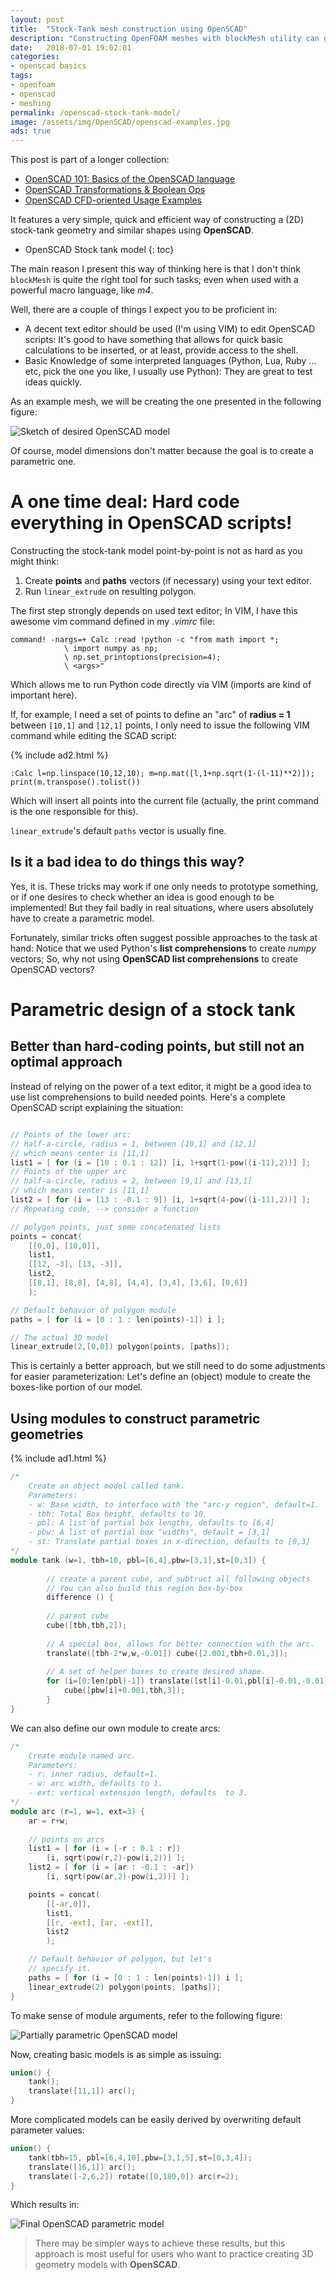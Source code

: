 ```yaml
---
layout: post
title:  "Stock-Tank mesh construction using OpenSCAD"
description: "Constructing OpenFOAM meshes with blockMesh utility can get really tricky, that's why I prefer to create geometry STL models with OpenSCAD first and then mesh them."
date:   2018-07-01 19:02:01
categories:
- openscad basics
tags: 
- openfoam
- openscad
- meshing
permalink: /openscad-stock-tank-model/
image: /assets/img/OpenSCAD/openscad-examples.jpg
ads: true
---
```


This post is part of a longer collection:
* [OpenSCAD 101: Basics of the OpenSCAD language](/openscad-basics/)
* [OpenSCAD Transformations & Boolean Ops](/openscad-transformations-boolean-operations/)
* [OpenSCAD CFD-oriented Usage Examples](/openscad-cfd-usage-examples/)

It features a very simple, quick and efficient way of constructing
a (2D) stock-tank geometry and similar shapes using **OpenSCAD**.
<!--more-->

* OpenSCAD Stock tank model
{: toc}


The main reason I present this way of thinking here is that I don't think
`blockMesh` is quite the right tool for such tasks; even when used with
a powerful macro language, like *m4*.



Well, there are a couple of things I expect you to be proficient in:
* A decent text editor should be used (I'm using VIM) to edit OpenSCAD scripts: 
  It's good to have something that allows for
  quick basic calculations to be inserted, 
  or at least, provide access to the shell.
* Basic Knowledge of some interpreted languages (Python, Lua, Ruby ... etc,
  pick the one you like, I usually use Python): They are great to test ideas
  quickly.

As an example mesh, we will be creating the one presented in the following
figure:

![Sketch of desired OpenSCAD model](/assets/img/OpenSCAD/tank-model-sketch.png)

Of course, model dimensions don't matter because the goal is to
create a parametric one.

# A one time deal: Hard code everything in OpenSCAD scripts!

Constructing the stock-tank model point-by-point is not as hard as 
you might think:

1. Create **points** and **paths** 
  vectors (if necessary) using your text editor.
2. Run `linear_extrude` on resulting polygon.

The first step strongly depends on used text editor; In VIM, 
I have this awesome vim command defined in my *.vimrc* file:

~~~vim
command! -nargs=+ Calc :read !python -c "from math import *;
            \ import numpy as np;
            \ np.set_printoptions(precision=4);
            \ <args>"
~~~

Which allows me to run Python code directly via VIM (imports
are kind of important here).

If, for example, I need a set of points to define an "arc"
of **radius = 1** between `[10,1]` and `[12,1]` points,
I only need to issue the following VIM command while
editing the SCAD script:

{% include ad2.html %}

~~~vim
:Calc l=np.linspace(10,12,10); m=np.mat([l,1+np.sqrt(1-(l-11)**2)]); print(m.transpose().tolist())
~~~

Which will insert all points into the current file (actually, the print command
is the one responsible for this). 

`linear_extrude`'s default `paths` vector is usually fine.

## Is it a bad idea to do things this way?


Yes, it is. These tricks may work if one only needs to prototype something, or if
one desires to check whether an idea is good enough to be implemented! 
But they fail badly in real situations,
where users absolutely have to create a parametric model.

Fortunately, similar tricks often suggest possible approaches to the task at hand:
Notice that we used Python's **list comprehensions** to create *numpy* vectors;
So, why not using **OpenSCAD list comprehensions** to create OpenSCAD vectors?

# Parametric design of a stock tank

## Better than hard-coding points, but still not an optimal approach

Instead of relying on the power of a text editor, it might be a good idea to
use list comprehensions to build needed points. Here's a complete OpenSCAD
script explaining the situation:

~~~cpp

// Points of the lower arc:
// half-a-circle, radius = 1, between [10,1] and [12,1]
// which means center is [11,1]
list1 = [ for (i = [10 : 0.1 : 12]) [i, 1+sqrt(1-pow((i-11),2))] ];
// Points of the upper arc
// half-a-circle, radius = 2, between [9,1] and [13,1]
// which means center is [11,1]
list2 = [ for (i = [13 : -0.1 : 9]) [i, 1+sqrt(4-pow((i-11),2))] ];
// Repeating code, --> consider a function

// polygon points, just some concatenated lists
points = concat(
    [[0,0], [10,0]],
    list1,
    [[12, -3], [13, -3]],
    list2,
    [[8,1], [8,8], [4,8], [4,4], [3,4], [3,6], [0,6]]
    );  

// Default behavior of polygon module
paths = [ for (i = [0 : 1 : len(points)-1]) i ];

// The actual 3D model
linear_extrude(2,[0,0]) polygon(points, [paths]);

~~~


This is certainly a better approach, but we still need to do some
adjustments for easier parameterization: Let's define an (object) module to 
create the boxes-like portion of our model.

## Using modules to construct parametric geometries

{% include ad1.html %}

~~~cpp
/*
    Create an object model called tank.
    Parameters:
    - w: Base width, to interface with the "arc-y region", default=1.
    - tbh: Total Box height, defaults to 10.
    - pbl: A list of partial box lengths, defaults to [6,4]
    - pbw: A list of partial box "widths", default = [3,1]
    - st: Translate partial boxes in x-direction, defaults to [0,3]
*/
module tank (w=1, tbh=10, pbl=[6,4],pbw=[3,1],st=[0,3]) {
        
        // create a parent cube, and subtruct all following objects
        // You can also build this region box-by-box    
        difference () {
        
        // parent cube
        cube([tbh,tbh,2]);
        
        // A special box, allows for better connection with the arc.
        translate([tbh-2*w,w,-0.01]) cube([2.001,tbh+0.01,3]);
        
        // A set of helper boxes to create desired shape.
        for (i=[0:len(pbl)-1]) translate([st[i]-0.01,pbl[i]-0.01,-0.01]) 
            cube([pbw[i]+0.001,tbh,3]);
        }   
}
~~~

We can also define our own module to create arcs:

~~~cpp
/*
    Create module named arc.
    Parameters:
    - r: inner radius, default=1.
    - w: arc width, defaults to 1.
    - ext: vertical extension length, defaults  to 3.
*/
module arc (r=1, w=1, ext=3) {
    ar = r+w;
    
    // points on arcs
    list1 = [ for (i = [-r : 0.1 : r])
        [i, sqrt(pow(r,2)-pow(i,2))] ];
    list2 = [ for (i = [ar : -0.1 : -ar])
        [i, sqrt(pow(ar,2)-pow(i,2))] ];

    points = concat(
        [[-ar,0]],
        list1,
        [[r, -ext], [ar, -ext]],
        list2
        );

    // Default behavior of polygon, but let's
    // specify it.
    paths = [ for (i = [0 : 1 : len(points)-1]) i ];
    linear_extrude(2) polygon(points, [paths]);
}
~~~

To make sense of module arguments, refer to the following figure:

![Partially parametric OpenSCAD model](/assets/img/OpenSCAD/tank-model-boxes.png)

Now, creating basic models is as simple as issuing:

~~~cpp
union() {
    tank();
    translate([11,1]) arc();
}
~~~

More complicated models can be easily derived by overwriting
default parameter values:

~~~cpp
union() {
    tank(tbh=15, pbl=[6,4,10],pbw=[3,1,5],st=[0,3,4]);
    translate([16,1]) arc();
    translate([-2,6,2]) rotate([0,180,0]) arc(r=2);
}
~~~

Which results in:


![Final OpenSCAD parametric model](/assets/img/OpenSCAD/tank-model.png)

> There may be simpler ways to achieve these results, but this approach
> is most useful for users who want to practice creating 3D geometry
> models with **OpenSCAD**.


